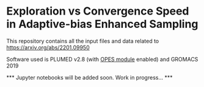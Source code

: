 # Exploration vs Convergence Speed in Adaptive-bias Enhanced Sampling

This repository contains all the input files and data related to https://arxiv.org/abs/2201.09950

Software used is PLUMED v2.8 (with [OPES module](https://www.plumed.org/doc-master/user-doc/html/_o_p_e_s.html) enabled) and GROMACS 2019

*** Jupyter notebooks will be added soon. Work in progress... ***
